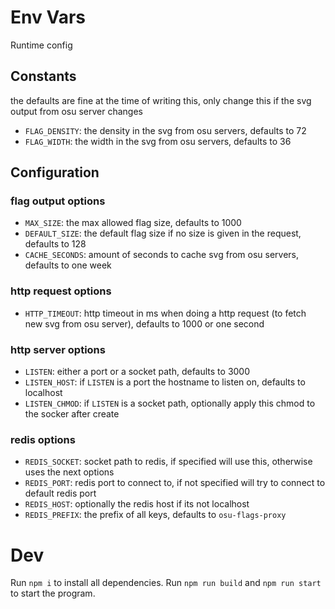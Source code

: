 # Env Vars
Runtime config

## Constants
the defaults are fine at the time of writing this, only change this if the svg output from osu server changes
* `FLAG_DENSITY`: the density in the svg from osu servers, defaults to 72
* `FLAG_WIDTH`: the width in the svg from osu servers, defaults to 36

## Configuration
### flag output options
* `MAX_SIZE`: the max allowed flag size, defaults to 1000
* `DEFAULT_SIZE`: the default flag size if no size is given in the request, defaults to 128
* `CACHE_SECONDS`: amount of seconds to cache svg from osu servers, defaults to one week
### http request options
* `HTTP_TIMEOUT`: http timeout in ms when doing a http request (to fetch new svg from osu server), defaults to 1000 or one second
### http server options
* `LISTEN`: either a port or a socket path, defaults to 3000
* `LISTEN_HOST`: if `LISTEN` is a port the hostname to listen on, defaults to localhost
* `LISTEN_CHMOD`: if `LISTEN` is a socket path, optionally apply this chmod to the socker after create
### redis options
* `REDIS_SOCKET`: socket path to redis, if specified will use this, otherwise uses the next options
* `REDIS_PORT`: redis port to connect to, if not specified will try to connect to default redis port
* `REDIS_HOST`: optionally the redis host if its not localhost
* `REDIS_PREFIX`: the prefix of all keys, defaults to `osu-flags-proxy`
  
# Dev
Run `npm i` to install all dependencies. Run `npm run build` and `npm run start` to start the program.